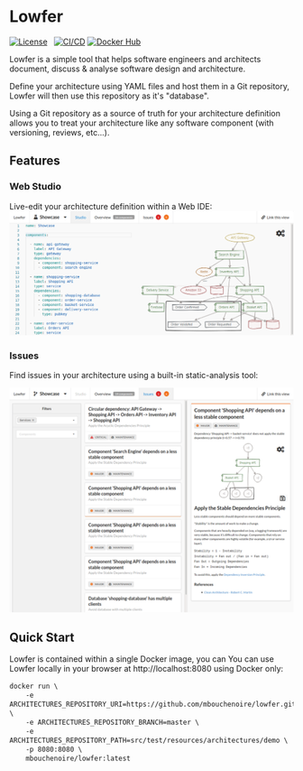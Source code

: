 # Lowfer

[![License](https://img.shields.io/badge/License-Apache%202.0-blue.svg)](https://opensource.org/licenses/Apache-2.0) &nbsp;
[![CI/CD](https://github.com/mbouchenoire/lowfer/actions/workflows/ci-cd.yml/badge.svg?branch=master)](https://github.com/mbouchenoire/lowfer/actions/workflows/ci-cd.yml)
[![Docker Hub](https://img.shields.io/docker/pulls/mbouchenoire/lowfer.svg)](https://hub.docker.com/r/mbouchenoire/lowfer) &nbsp;

Lowfer is a simple tool that helps software engineers and architects document,
discuss & analyse software design and architecture.

Define your architecture using YAML files and host them in a Git repository, 
Lowfer will then use this repository as it's "database". 

Using a Git repository as a source of truth for your architecture definition allows 
you to treat your architecture like any software component (with versioning, reviews, etc...).

## Features

### Web Studio
Live-edit your architecture definition within a Web IDE:
![Studio](docs/images/studio.png)

### Issues
Find issues in your architecture using a built-in static-analysis tool:

![Issues](docs/images/issues.png)

## Quick Start

Lowfer is contained within a single Docker image, you can
You can use Lowfer locally in your browser at http://localhost:8080 using Docker only:

```shell script
docker run \
    -e ARCHITECTURES_REPOSITORY_URI=https://github.com/mbouchenoire/lowfer.git \
    -e ARCHITECTURES_REPOSITORY_BRANCH=master \
    -e ARCHITECTURES_REPOSITORY_PATH=src/test/resources/architectures/demo \
    -p 8080:8080 \
    mbouchenoire/lowfer:latest
```
